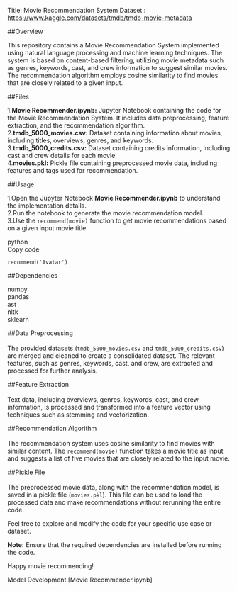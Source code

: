 Title: Movie Recommendation System
Dataset : https://www.kaggle.com/datasets/tmdb/tmdb-movie-metadata

##Overview

This repository contains a Movie Recommendation System implemented using natural language processing and machine learning techniques. The system is based on content-based filtering, utilizing movie metadata such as genres, keywords, cast, and crew information to suggest similar movies. The recommendation algorithm employs cosine similarity to find movies that are closely related to a given input.

##Files

1.**Movie Recommender.ipynb:** Jupyter Notebook containing the code for the Movie Recommendation System. It includes data preprocessing, feature extraction, and the recommendation algorithm.<br>
2.**tmdb_5000_movies.csv:** Dataset containing information about movies, including titles, overviews, genres, and keywords.<br>
3.**tmdb_5000_credits.csv:** Dataset containing credits information, including cast and crew details for each movie.<br>
4.**movies.pkl:** Pickle file containing preprocessed movie data, including features and tags used for recommendation.

##Usage

1.Open the Jupyter Notebook **Movie Recommender.ipynb** to understand the implementation details.<br>
2.Run the notebook to generate the movie recommendation model.<br>
3.Use the `recommend(movie)` function to get movie recommendations based on a given input movie title.

python<br>
Copy code

<code>recommend('Avatar')</code>

##Dependencies

numpy<br>
pandas<br>
ast<br>
nltk<br>
sklearn

##Data Preprocessing<br><br>
The provided datasets (`tmdb_5000_movies.csv` and `tmdb_5000_credits.csv`) are merged and cleaned to create a consolidated dataset. The relevant features, such as genres, keywords, cast, and crew, are extracted and processed for further analysis.

##Feature Extraction<br><br>
Text data, including overviews, genres, keywords, cast, and crew information, is processed and transformed into a feature vector using techniques such as stemming and vectorization.

##Recommendation Algorithm<br><br>
The recommendation system uses cosine similarity to find movies with similar content. The `recommend(movie)` function takes a movie title as input and suggests a list of five movies that are closely related to the input movie.

##Pickle File<br><br>
The preprocessed movie data, along with the recommendation model, is saved in a pickle file (`movies.pkl`). This file can be used to load the processed data and make recommendations without rerunning the entire code.

Feel free to explore and modify the code for your specific use case or dataset.

**Note:** Ensure that the required dependencies are installed before running the code.

Happy movie recommending!

Model Development [Movie Recommender.ipynb]
